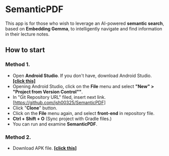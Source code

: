 # SemanticPDF
This app is for those who wish to leverage an AI-powered **semantic search**, based on **Embedding Gemma**, to intelligently navigate and find information in their lecture notes.

## How to start
### Method 1.
- Open **Android Studio**. If you don't have, download Android Studio. **[[click this]](https://developer.android.com/studio)**
- Opening Android Studio, click on the **File** menu and select **"New" > "Project from Version Control""**.
- In "Git Repository URL" filed, insert next link. [https://github.com/jsh00325/SemanticPDF]
- Click "**Clone**" button.
- Click on the **File** menu again, and select **front-end** in repository file.
- **Ctrl + Shift + O** (Sync project with Gradle files.)
- You can run and examine **SemanticPDF**.

### Method 2.
- Download APK file. **[[click this]](https://github.com/jsh00325/SemanticPDF)**

